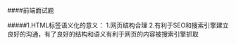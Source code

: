 ####前端面试题

#####1.HTML标签语义化的意义：
    1.网页结构合理
    2.有利于SEO和搜索引擎建立良好的沟通，有了良好的结构和语义有利于网页的内容被搜索引擎抓取
    